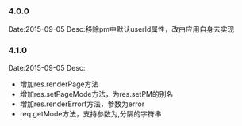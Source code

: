 ### 4.0.0

Date:2015-09-05
Desc:移除pm中默认userId属性，改由应用自身去实现

### 4.1.0

Date:2015-09-05
Desc:
* 增加res.renderPage方法
* 增加res.setPageMode方法，为res.setPM的别名
* 增加res.renderErrorf方法，参数为error
* req.getMode方法，支持参数为,分隔的字符串